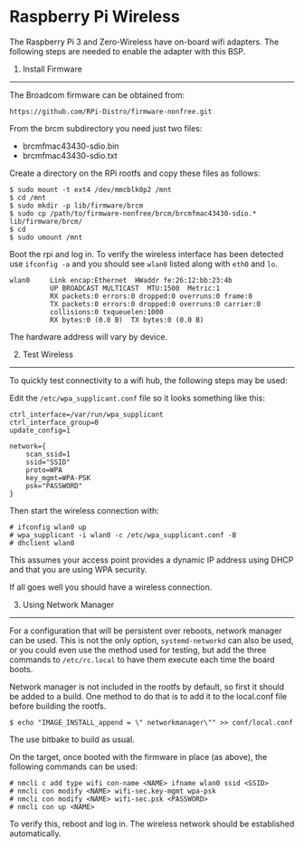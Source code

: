 Raspberry Pi Wireless
=====================

The Raspberry Pi 3 and Zero-Wireless have on-board wifi adapters. The following
steps are needed to enable the adapter with this BSP.

1. Install Firmware
-------------------
The Broadcom firmware can be obtained from:

    https://github.com/RPi-Distro/firmware-nonfree.git

From the brcm subdirectory you need just two files:

  * brcmfmac43430-sdio.bin
  * brcmfmac43430-sdio.txt

Create a directory on the RPi rootfs and copy these files as follows:

    $ sudo mount -t ext4 /dev/mmcblk0p2 /mnt
    $ cd /mnt
    $ sudo mkdir -p lib/firmware/brcm
    $ sudo cp /path/to/firmware-nonfree/brcm/brcmfmac43430-sdio.* lib/firmware/brcm/
    $ cd
    $ sudo umount /mnt

Boot the rpi and log in. To verify the wireless interface has been detected use
`ifconfig -a` and you should see `wlan0` listed along with `eth0` and `lo`.

    wlan0     Link encap:Ethernet  HWaddr fe:26:12:bb:23:4b
              UP BROADCAST MULTICAST  MTU:1500  Metric:1
              RX packets:0 errors:0 dropped:0 overruns:0 frame:0
              TX packets:0 errors:0 dropped:0 overruns:0 carrier:0
              collisions:0 txqueuelen:1000
              RX bytes:0 (0.0 B)  TX bytes:0 (0.0 B)

The hardware address will vary by device.

2. Test Wireless
----------------
To quickly test connectivity to a wifi hub, the following steps may be used:

Edit the `/etc/wpa_supplicant.conf` file so it looks something like this:

    ctrl_interface=/var/run/wpa_supplicant
    ctrl_interface_group=0
    update_config=1

    network={
        scan_ssid=1
        ssid="SSID"
        proto=WPA
        key_mgmt=WPA-PSK
        psk="PASSWORD"
    }

Then start the wireless connection with:

    # ifconfig wlan0 up
    # wpa_supplicant -i wlan0 -c /etc/wpa_supplicant.conf -B
    # dhclient wlan0

This assumes your access point provides a dynamic IP address using DHCP and
that you are using WPA security.

If all goes well you should have a wireless connection.

3. Using Network Manager
------------------------
For a configuration that will be persistent over reboots, network manager can
be used. This is not the only option, `systemd-networkd` can also be used, or
you could even use the method used for testing, but add the three commands to
`/etc/rc.local` to have them execute each time the board boots.

Network manager is not included in the rootfs by default, so first it should
be added to a build. One method to do that is to add it to the local.conf file
before building the rootfs.

    $ echo "IMAGE_INSTALL_append = \" networkmanager\"" >> conf/local.conf

The use bitbake to build as usual.

On the target, once booted with the firmware in place (as above), the following
commands can be used:

    # nmcli c add type wifi con-name <NAME> ifname wlan0 ssid <SSID>
    # nmcli con modify <NAME> wifi-sec.key-mgmt wpa-psk
    # nmcli con modify <NAME> wifi-sec.psk <PASSWORD>
    # nmcli con up <NAME>

To verify this, reboot and log in. The wireless network should be established
automatically.
